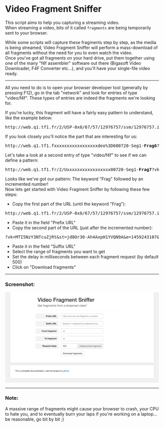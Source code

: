 # Video Fragment Sniffer

This script aims to help you capturing a streaming video.  
When streaming a video, bits of it called <code>fragments</code> are being temporarily sent to your browser.

While some scripts will capture these fragments step by step, as the media is being streamed, Video Fragment Sniffer will perform a mass-download of all fragments without the need for you to even watch the video.  
Once you've got all fragments on your hard drive, put them together using one of the many "f4f assembler" software out there (Bigasoft Video Downloader, F4F Converter etc...), and you'll have your single-file video ready.

***

All you need to do is to open your browser developer tool (generally by pressing F12), go in the tab "network" and look for entries of type "video/f4f". These types of entries are indeed the fragments we're looking for.

If you're lucky, this fragment will have a fairly easy pattern to understand, like the example below:
<pre>http://web.q1.tf1.fr/2/USP-0x0/67/57/12976757/ssm/12976757.ism/12976757-audio%3D64000-video%3D600720-Seg1-Frag6?vk=MTI5NzY3NTcuZjRt&st=jd8Or30-Ah4AxpH1YVQN9A&e=1459243107&t=1459113507&bu=WAT&login=the-voice&i=90.112.246.38&u=609195cb6b997f0b387506de85171d39&sum=39f6cb9bc681bd51eb7d4e97ccc14230&min_bitrate=400000&max_bitrate=1000000&seek=wat&als=34.65,30,5.77,1,633,6192,25.85,0,0,225,f,5.32,431,f,s,DRYXMXVZDBZU,2.11.3,225&hdcore=2.11.3</pre>

If you look closely you'll notice the part that are interesting for us:  
<pre>http://web.q1.tf1.fxxxxxxxxxxxxxxxxxdeo%3D600720-Seg1-<strong>Frag6</strong>?vk=MTI5NzY3Nxxxxxxxxxxxxxxxxx</pre>

Let's take a look at a second entry of type "video/f4f" to see if we can define a pattern:  
<pre>http://web.q1.tf1.fr/2/Uxxxxxxxxxxxxxxxxx00720-Seg1-<strong>Frag7</strong>?vk=MTI5NzY3NTcuxxxxxxxxxxxxxxxxx</pre>

Looks like we've got our pattern: The keyword "Frag" followed by an incremented number!  
Now lets get started with Video Fragment Sniffer by following these few steps:

* Copy the first part of the URL (until the keyword "Frag"):
<pre>http://web.q1.tf1.fr/2/USP-0x0/67/57/12976757/ssm/12976757.ism/12976757-audio%3D64000-video%3D600720-Seg1-Frag</pre>
* Paste it in the field "Prefix URL"
* Copy the second part of the URL (just after the incremented number):
<pre>?vk=MTI5NzY3NTcuZjRt&st=jd8Or30-Ah4AxpH1YVQN9A&e=1459243107&t=1459113507&bu=WAT&login=the-voice&i=90.112.246.38&u=609195cb6b997f0b387506de85171d39&sum=39f6cb9bc681bd51eb7d4e97ccc14230&min_bitrate=400000&max_bitrate=1000000&seek=wat&als=34.65,30,5.77,1,633,6192,25.85,0,0,225,f,5.32,431,f,s,DRYXMXVZDBZU,2.11.3,225&hdcore=2.11.3</pre>
* Paste it in the field "Suffix URL"
* Select the range of fragments you want to get
* Set the delay in milliseconds between each fragment request (by default 500)
* Click on "Download fragments"

***

### Screenshot:

![Video Fragment Sniffer interface](screenshot.png?raw=true "Video Fragment Sniffer interface")

***

### Note:
A massive range of fragments might cause your browser to crash, your CPU to hate you, and to eventually burn your laps if you're working on a laptop... be reasonable, go bit by bit ;)